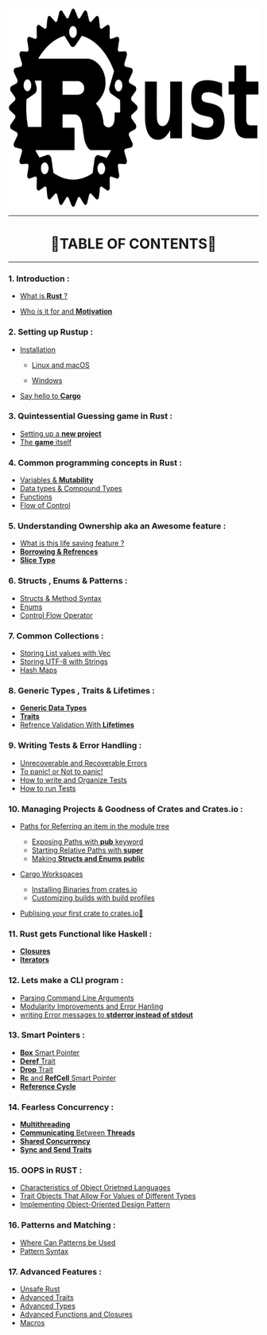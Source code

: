 <p align="center">
 <img src="logo.png" height= 400 width = 600 />
</p>

<hr>

<h1 align="center">🦀TABLE OF CONTENTS🦀</h1>

<hr>

### 1. Introduction :

- [What is **Rust** ?](1.Introduction/Who_and_what.md)

- [Who is it for and **Motivation**](1.Introduction/Motivation.md)

### 2. Setting up Rustup :

- [Installation]()
  
  - [Linux and macOS]()
  
  - [Windows]()

- [Say hello to **Cargo**]() 

### 3. Quintessential Guessing game in Rust :

- [Setting up a **new project**](3.Quintessential_Guessing_game_in_Rust/setting_up_project.md)
- [The **game** itself](3.Quintessential_Guessing_game_in_Rust/game.md)

### 4.  Common programming concepts in Rust :

- [Variables & **Mutability**](4.Common_programming_concepts_in_Rust/variables_and_mutability.md)
- [Data types & Compound Types](4.Common_programming_concepts_in_Rust/data_types_and_compound_types.org)
- [Functions](4.Common_programming_concepts_in_Rust/functions.org)
- [Flow of Control](4.Common_programming_concepts_in_Rust/flow_of_control.org)

### 5. Understanding **Ownership** aka an Awesome feature :

- [What is this life saving feature ?](5.Understanding_ownership/introduction.org)
- [**Borrowing & Refrences**](5.Understanding_ownership/ref_and_borrowing.org)
- [**Slice Type**](5.Understanding_ownership/slice.org)

### 6. Structs , Enums & Patterns :

- [Structs & Method Syntax](6.Structs_enums_and_patterns/Struct_and_Method.org)
- [Enums](6.Structs_enums_and_patterns/enum.org)
- [Control Flow Operator](6.Structs_enums_and_patterns/control_flow_operator.org)

### 7. Common Collections :

- [Storing List values with Vec]()
- [Storing UTF-8 with Strings]()
- [Hash Maps]()

### 8. Generic Types , Traits & Lifetimes :

- [**Generic Data Types**]()
- [**Traits**]()
- [Refrence Validation With **Lifetimes**]()

### 9. Writing **Tests** &  **Error Handling** :

- [Unrecoverable and Recoverable Errors]()
- [To panic! or Not to panic!]()
- [How to write and Organize Tests]()
- [How to run Tests]()

### 10. Managing Projects & Goodness of Crates and Crates.io :

- [Paths for Referring an item in the module tree]()
  
  - [Exposing Paths with **pub** keyword]()
  - [Starting Relative Paths with **super**]()
  - [Making **Structs and Enums public**]()

- [Cargo Workspaces]()
  
  - [Installing Binaries from crates.io]()
  - [Customizing builds with build profiles]()

- [Publising your first crate to crates.io🦀]()

### 11. Rust gets Functional like Haskell :

- [**Closures**]()
- [**Iterators**]()

### 12. Lets make a CLI program :

- [Parsing Command Line Arguments]()
- [Modularity Improvements and Error Hanling]()
- [writing Error messages to **stderror instead of stdout**]()

### 13. Smart Pointers :

- [**Box** Smart Pointer]()
- [**Deref** Trait]()
- [**Drop** Trait]()
- [**Rc** and **RefCell** Smart Pointer]()
- [**Reference Cycle**]()


### 14. Fearless Concurrency : 

- [**Multithreading**]()
- [**Communicating** Between **Threads**]()
- [**Shared Concurrency**]()
- [**Sync and Send Traits**]()


### 15. OOPS in RUST :

- [Characteristics of Object Orietned Languages]()
- [Trait Objects That Allow For Values of Different Types]()
- [Implementing Object-Oriented Design Pattern]()

### 16. Patterns and Matching :

- [Where Can Patterns be Used]()
- [Pattern Syntax]()

### 17. Advanced Features :

- [Unsafe Rust]()
- [Advanced Traits]()
- [Advanced Types]()
- [Advanced Functions and Closures]()
- [Macros]()
